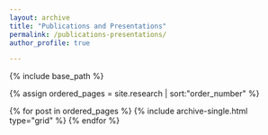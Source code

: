 ```yaml
---
layout: archive
title: "Publications and Presentations"
permalink: /publications-presentations/
author_profile: true

---
```


<nbsp>

{% include base_path %}

{% assign ordered_pages = site.research | sort:"order_number" %}

{% for post in ordered_pages %}
  {% include archive-single.html type="grid" %}
{% endfor %}
